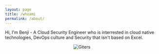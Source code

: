 ```yaml
---
layout: page
title: /whoami
permalink: /about/
---
```


Hi, I'm Benji - A Cloud Security Engineer who is interrested in cloud native technologies, DevOps culture and Security that isn't based on Excel. 

<p align="center">
  <img src="https://github-readme-stats.vercel.app/api?username=BenjiTrapp&show_icons=true" alt="Giters">
</p>
